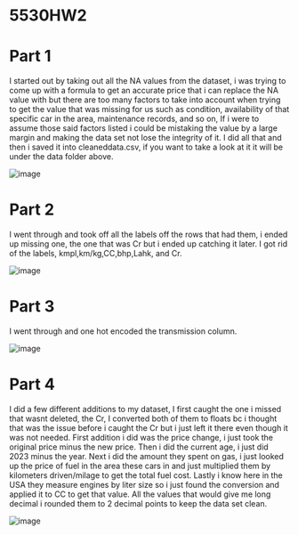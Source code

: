 # 5530HW2

<h1>Part 1</h1>
I started out by taking out all the NA values from the dataset, i was trying to come up with a formula to get an accurate price that i can replace the NA value with but there are too many factors to take
into account when trying to get the value that was missing for us such as condition, availability of that specific car in the area, maintenance records, and so on, If i were to assume those said factors listed 
i could be mistaking the value by a large margin and making the data set not lose the integrity of it. I did all that and then i saved it into cleaneddata.csv, if you want to take a look at it it will be under the data folder above. 

![image](https://github.com/SemirHot/5530HW2/assets/70181745/a71a6b71-8a21-4266-922e-0cf525f8a232)


<h1>Part 2</h1>
I went through and took off all the labels off the rows that had them, i ended up missing one, the one that was Cr but i ended up catching it later. I got rid of the labels, kmpl,km/kg,CC,bhp,Lahk, and Cr.

![image](https://github.com/SemirHot/5530HW2/assets/70181745/d6315ab1-0d08-4744-b9b8-9b2e6a3dea8b)


<h1>Part 3</h1>
I went through and one hot encoded the transmission column. 

![image](https://github.com/SemirHot/5530HW2/assets/70181745/6b9b046e-26ff-4e36-967a-b59907fb33fb)


<h1>Part 4</h1>
I did a few different additions to my dataset, I first caught the one i missed that wasnt deleted, the Cr, I converted both of them to floats bc i thought that was the issue before i caught the Cr but i just left it there even though it was not needed. First addition i did was the price change, i just took the original price minus the new price. Then i did the current age, i just did 2023 minus the year. Next i did the amount they spent on gas, i just looked up the price of fuel in the area these cars in and just multiplied them by kilometers driven/milage to get the total fuel cost. Lastly i know here in the USA they measure engines by liter size so i just found the conversion and applied it to CC to get that value. All the values that would give me long decimal i rounded them to 2 decimal points to keep the data set clean. 

![image](https://github.com/SemirHot/5530HW2/assets/70181745/b94de29f-86ce-4cbb-96b5-345ed317074c)


